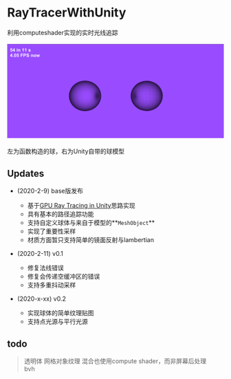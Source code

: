 # RayTracerWithUnity
利用computeshader实现的实时光线追踪 <br><br>
![](/Img/normal.png)<br><br>左为函数构造的球，右为Unity自带的球模型

## Updates
- (2020-2-9) base版发布
    - 基于[GPU Ray Tracing in Unity](http://three-eyed-games.com/blog/)思路实现
    - 具有基本的路径追踪功能
    - 支持自定义球体与来自于模型的**`MeshObject`**
    - 实现了重要性采样
    - 材质方面暂只支持简单的镜面反射与lambertian

- (2020-2-11) v0.1
    - 修复法线错误
    - 修复会传递空缓冲区的错误
    - 支持多重抖动采样

- (2020-x-xx) v0.2
    - 实现球体的简单纹理贴图
    - 支持点光源与平行光源
    
## todo
> 透明体
> 网格对象纹理
> 混合也使用compute shader，而非屏幕后处理<br>
> bvh<br>
